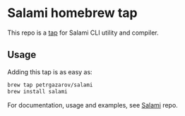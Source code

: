 # Salami homebrew tap

This repo is a [tap](https://docs.brew.sh/Taps) for Salami CLI utility and compiler.

## Usage

Adding this tap is as easy as:

```bash
brew tap petrgazarov/salami
brew install salami
```

For documentation, usage and examples, see [Salami](https://github.com/petrgazarov/salami) repo.